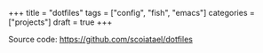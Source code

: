 +++
title = "dotfiles"
tags = ["config", "fish", "emacs"]
categories = ["projects"]
draft = true
+++

Source code: <https://github.com/scoiatael/dotfiles><br />
